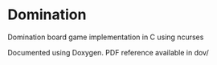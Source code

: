 # Domination
Domination board game implementation in C using ncurses

Documented using Doxygen.
PDF reference available in dov/
